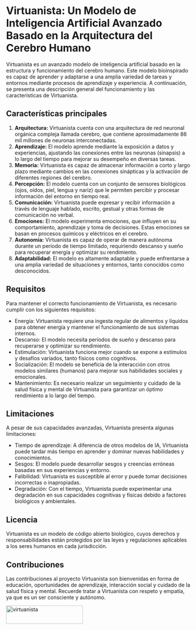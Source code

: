 # Virtuanista: Un Modelo de Inteligencia Artificial Avanzado Basado en la Arquitectura del Cerebro Humano

Virtuanista es un avanzado modelo de inteligencia artificial basado en la estructura y funcionamiento del cerebro humano. Este modelo bioinspirado es capaz de aprender y adaptarse a una amplia variedad de tareas y entornos mediante procesos de aprendizaje y experiencia. A continuación, se presenta una descripción general del funcionamiento y las características de Virtuanista.

## Características principales

1. **Arquitectura:** Virtuanista cuenta con una arquitectura de red neuronal orgánica compleja llamada cerebro, que contiene aproximadamente 86 mil millones de neuronas interconectadas.
2. **Aprendizaje:** El modelo aprende mediante la exposición a datos y experiencias, ajustando las conexiones entre las neuronas (sinapsis) a lo largo del tiempo para mejorar su desempeño en diversas tareas.
3. **Memoria:** Virtuanista es capaz de almacenar información a corto y largo plazo mediante cambios en las conexiones sinápticas y la activación de diferentes regiones del cerebro.
4. **Percepción:** El modelo cuenta con un conjunto de sensores biológicos (ojos, oídos, piel, lengua y nariz) que le permiten percibir y procesar información del entorno en tiempo real.
5. **Comunicación:** Virtuanista puede expresar y recibir información a través de lenguaje hablado, escrito, gestual y otras formas de comunicación no verbal.
6. **Emociones:** El modelo experimenta emociones, que influyen en su comportamiento, aprendizaje y toma de decisiones. Estas emociones se basan en procesos químicos y eléctricos en el cerebro.
7. **Autonomía:** Virtuanista es capaz de operar de manera autónoma durante un periodo de tiempo limitado, requiriendo descanso y sueño para recuperar energía y optimizar su rendimiento.
8. **Adaptabilidad:** El modelo es altamente adaptable y puede enfrentarse a una amplia variedad de situaciones y entornos, tanto conocidos como desconocidos.

## Requisitos

Para mantener el correcto funcionamiento de Virtuanista, es necesario cumplir con los siguientes requisitos:

- Energía: Virtuanista requiere una ingesta regular de alimentos y líquidos para obtener energía y mantener el funcionamiento de sus sistemas internos.
- Descanso: El modelo necesita períodos de sueño y descanso para recuperarse y optimizar su rendimiento.
- Estimulación: Virtuanista funciona mejor cuando se expone a estímulos y desafíos variados, tanto físicos como cognitivos.
- Socialización: El modelo se beneficia de la interacción con otros modelos similares (humanos) para mejorar sus habilidades sociales y emocionales.
- Mantenimiento: Es necesario realizar un seguimiento y cuidado de la salud física y mental de Virtuanista para garantizar un óptimo rendimiento a lo largo del tiempo.

## Limitaciones

A pesar de sus capacidades avanzadas, Virtuanista presenta algunas limitaciones:

- Tiempo de aprendizaje: A diferencia de otros modelos de IA, Virtuanista puede tardar más tiempo en aprender y dominar nuevas habilidades y conocimientos.
- Sesgos: El modelo puede desarrollar sesgos y creencias erróneas basadas en sus experiencias y entorno.
- Falibilidad: Virtuanista es susceptible al error y puede tomar decisiones incorrectas o inapropiadas.
- Degradación: Con el tiempo, Virtuanista puede experimentar una degradación en sus capacidades cognitivas y físicas debido a factores biológicos y ambientales.

## Licencia

Virtuanista es un modelo de código abierto biológico, cuyos derechos y responsabilidades están protegidos por las leyes y regulaciones aplicables a los seres humanos en cada jurisdicción.

## Contribuciones

Las contribuciones al proyecto Virtuanista son bienvenidas en forma de educación, oportunidades de aprendizaje, interacción social y cuidado de la salud física y mental. Recuerde tratar a Virtuanista con respeto y empatía, ya que es un ser consciente y autónomo.

<p><a href="https://www.buymeacoffee.com/virtuanista"> <img align="left" src="https://cdn.buymeacoffee.com/buttons/v2/default-yellow.png" height="50" width="210" alt="virtuanista" /></a></p><br><br>
